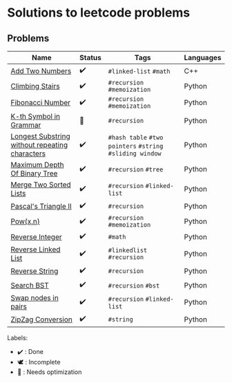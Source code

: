 # Solutions to leetcode problems

## Problems

Name | Status | Tags | Languages
------------ | ------------- | ------------- | -------------
[Add Two Numbers](AddTwoNumbers.cpp) | :heavy_check_mark: | `#linked-list` `#math` | C++
[Climbing Stairs](ClimbingStairs.py) | :heavy_check_mark: | `#recursion` `#memoization` | Python
[Fibonacci Number](FibonacciNumber.py) | :heavy_check_mark: | `#recursion` `#memoization` | Python
[K-th Symbol in Grammar](KthSymbolInGrammar.py) | :rocket: | `#recursion` | Python
[Longest Substring without repeating characters](LongestSubstrWithoutRepeatingChars.py) | :heavy_check_mark: | `#hash table` `#two pointers` `#string` `#sliding window` | Python
[Maximum Depth Of Binary Tree](MaximumDepthOfBinaryTree.py) | :heavy_check_mark: | `#recursion` `#tree` | Python
[Merge Two Sorted Lists](MergeTwoSortedLists.py) | :heavy_check_mark: | `#recursion` `#linked-list` | Python
[Pascal's Triangle II](PascalsTriangle2.py) | :heavy_check_mark: | `#recursion` | Python
[Pow(x,n)](Pow(x,n).py) | :heavy_check_mark: | `#recursion` `#memoization` | Python
[Reverse Integer](ReverseInteger.py) | :heavy_check_mark: | `#math` | Python
[Reverse Linked List](ReverseLinkedList.py) | :heavy_check_mark: | `#linkedlist` `#recursion` | Python
[Reverse String](ReverseString.py) | :heavy_check_mark: | `#recursion` | Python
[Search BST](SearchBST.py) | :heavy_check_mark: | `#recursion` `#bst` | Python
[Swap nodes in pairs](SwapNodesInPairs.py) | :heavy_check_mark: | `#recursion` `#linked-list` | Python
[ZipZag Conversion](ZigZagConversion.py) | :heavy_check_mark: | `#string` | Python
Labels:

* :heavy_check_mark: : Done
* :dove: : Incomplete
* :rocket: : Needs optimization
